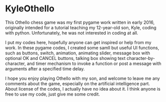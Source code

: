 # KyleOthello

This Othello chess game was my first pygame work written in early 2016, originally intended for a tutorial teaching my 12-year-old son, Kyle, coding with python. Unfortunately, he was not interested in coding at all. 

I put my codes here, hopefully anyone can get inspired or help from my work. In these pygame codes, I created some samll but useful UI functions, such as buttons, switch, animation, animating slider, message box with optional OK and CANCEL buttons, talking box showing text character-by-character, and timer mechanism to invoke a function or post a message with arguments after a specified time delay.

I hope you enjoy playing Othello with my son, and welcome to leave me any comments about the game, especially on the artificial intelligence part. About license of the codes, I actually have no idea about it. I think anyone is free to use my code, just give me some credit. 
